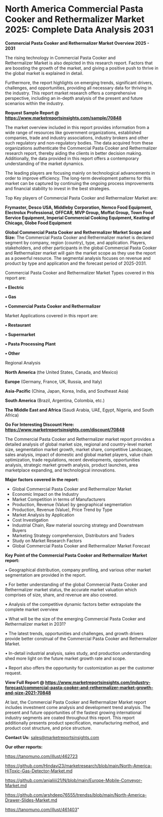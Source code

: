 # North America Commercial Pasta Cooker and Rethermalizer Market 2025: Complete Data Analysis 2031

<Strong> Commercial Pasta Cooker and Rethermalizer Market Overview 2025 - 2031</strong>

The rising technology in Commercial Pasta Cooker and Rethermalizer Market is also depicted in this research report. Factors that are boosting the growth of the market, and giving a positive push to thrive in the global market is explained in detail.

Furthermore, the report highlights on emerging trends, significant drivers, challenges, and opportunities, providing all necessary data for thriving in the industry. This report market research offers a comprehensive perspective, including an in-depth analysis of the present and future scenarios within the industry.

<strong>Request Sample Report @ <a href=https://www.marketreportsinsights.com/sample/70848>https://www.marketreportsinsights.com/sample/70848</a></strong>

The market overview included in this report provides information from a wide range of resources like government organizations, established companies, trade and industry associations, industry brokers and other such regulatory and non-regulatory bodies. The data acquired from these organizations authenticate the Commercial Pasta Cooker and Rethermalizer research report, thereby aiding the clients in better decision making. Additionally, the data provided in this report offers a contemporary understanding of the market dynamics.

The leading players are focusing mainly on technological advancements in order to improve efficiency. The long-term development patterns for this market can be captured by continuing the ongoing process improvements and financial stability to invest in the best strategies.

Top Key players of Commercial Pasta Cooker and Rethermalizer Market are:

<strong>Frymaster, Desco USA, Middleby Corporation, Nemco Food Equipment, Electrolux Professional, OFFCAR, MVP Group, Moffat Group, Town Food Service Equipment, Imperial Commercial Cooking Equipment, Keating of Chicago, Globe Food Equipment</strong>

<strong><b>Global Commercial Pasta Cooker and Rethermalizer Market Scope and Size:</b></strong>
The Commercial Pasta Cooker and Rethermalizer market is declared segment by company, region (country), type, and application. Players, stakeholders, and other participants in the global Commercial Pasta Cooker and Rethermalizer market will gain the market scope as they use the report as a powerful resource. The segmental analysis focuses on revenue and product by type and application and the forecast period of 2025-2031.

Commercial Pasta Cooker and Rethermalizer Market Types covered in this report are:

<strong>• Electric

• Gas

• Commercial Pasta Cooker and Rethermalizer</strong>

Market Applications covered in this report are:

<strong>• Restaurant

• Supermarket

• Pasta Processing Plant

• Other</strong> 

Regional Analysis

<strong>North America</strong> (the United States, Canada, and Mexico)

<strong>Europe</strong> (Germany, France, UK, Russia, and Italy)

<strong>Asia-Pacific</strong> (China, Japan, Korea, India, and Southeast Asia)

<strong>South America</strong> (Brazil, Argentina, Colombia, etc.)

<strong>The Middle East and Africa</strong> (Saudi Arabia, UAE, Egypt, Nigeria, and South Africa)

<strong>Go For Interesting Discount Here: <a href=https://www.marketreportsinsights.com/discount/70848>https://www.marketreportsinsights.com/discount/70848</a></strong>

The Commercial Pasta Cooker and Rethermalizer market report provides a detailed analysis of global market size, regional and country-level market size, segmentation market growth, market share, competitive Landscape, sales analysis, impact of domestic and global market players, value chain optimization, trade regulations, recent developments, opportunities analysis, strategic market growth analysis, product launches, area marketplace expanding, and technological innovations.

<strong><b>Major factors covered in the report:</b></strong>
<ul>
  <li>Global Commercial Pasta Cooker and Rethermalizer Market </li>
  <li>Economic Impact on the Industry</li>
  <li>Market Competition in terms of Manufacturers</li>
  <li>Production, Revenue (Value) by geographical segmentation</li>
  <li>Production, Revenue (Value), Price Trend by Type</li>
  <li>Market Analysis by Application</li>
  <li>Cost Investigation</li>
  <li>Industrial Chain, Raw material sourcing strategy and Downstream Buyers</li>
  <li>Marketing Strategy comprehension, Distributors and Traders</li>
  <li>Study on Market Research Factors</li>
  <li>Global Commercial Pasta Cooker and Rethermalizer Market Forecast</li>
</ul>

<strong><b>Key Point of the Commercial Pasta Cooker and Rethermalizer Market report:</b></strong>

• Geographical distribution, company profiling, and various other market segmentation are provided in the report.

• For better understanding of the global Commercial Pasta Cooker and Rethermalizer market status, the accurate market valuation which comprises of size, share, and revenue are also covered.

• Analysis of the competitive dynamic factors better extrapolate the complete market overview

• What will be the size of the emerging Commercial Pasta Cooker and Rethermalizer market in 2031?

• The latest trends, opportunities and challenges, and growth drivers provide better construal of the Commercial Pasta Cooker and Rethermalizer Market.

• In-detail industrial analysis, sales study, and production understanding shed more light on the future market growth rate and scope.

• Report also offers the opportunity for customization as per the customer request.

<strong><b>View Full Report @ <a href=https://www.marketreportsinsights.com/industry-forecast/commercial-pasta-cooker-and-rethermalizer-market-growth-and-size-2021-70848>https://www.marketreportsinsights.com/industry-forecast/commercial-pasta-cooker-and-rethermalizer-market-growth-and-size-2021-70848</a></b></strong>


At last, the Commercial Pasta Cooker and Rethermalizer Market report includes investment come analysis and development trend analysis. The present and future opportunities of the fastest growing international industry segments are coated throughout this report. This report additionally presents product specification, manufacturing method, and product cost structure, and price structure.

<strong>Contact Us:</strong>
sales@marketreportsinsights.com

<strong>Our other reports:</strong>

<a href=https://tanomuno.com/illust/462723>https://tanomuno.com/illust/462723</a>

<a href=https://github.com/Hindavi23/marketresearch/blob/main/North-America-HiToxic-Gas-Detector-Market.md>https://github.com/Hindavi23/marketresearch/blob/main/North-America-HiToxic-Gas-Detector-Market.md</a>

<a href=https://github.com/anjaliiii21/N/blob/main/Europe-Mobile-Conveyor-Market.md>https://github.com/anjaliiii21/N/blob/main/Europe-Mobile-Conveyor-Market.md</a>

<a href=https://github.com/arshdeep76555/trendss/blob/main/North-America-Drawer-Slides-Market.md>https://github.com/arshdeep76555/trendss/blob/main/North-America-Drawer-Slides-Market.md</a>

<a href=https://tanomuno.com/illust/461403>https://tanomuno.com/illust/461403</a>"
